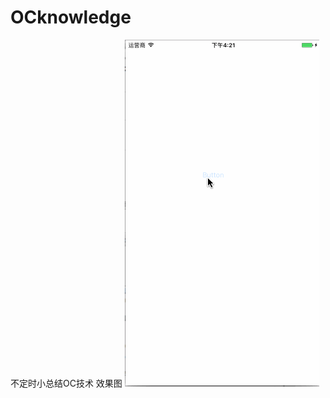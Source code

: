 # OCknowledge
不定时小总结OC技术
效果图
![image](https://github.com/FreeSnow520/OCknowledge/blob/master/日间夜间模式切换/图片1.gif)
